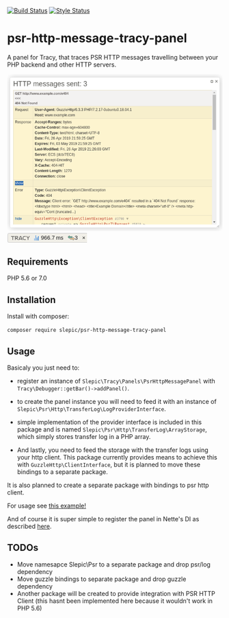 [![Build Status](https://travis-ci.org/slepic/psr-http-message-tracy-panel.svg?branch=master)](https://travis-ci.org/slepic/psr-http-message-tracy-panel)
[![Style Status](https://styleci.io/repos/181732817/shield)](https://styleci.io/repos/181732817)


# psr-http-message-tracy-panel

A panel for Tracy, that traces PSR HTTP messages travelling between your PHP backend and other HTTP servers.

![Tracy Panel](https://github.com/slepic/psr-http-message-tracy-panel/raw/master/docs/images/panel.png)
![Tracy Bar](https://github.com/slepic/psr-http-message-tracy-panel/raw/master/docs/images/bar.png)

## Requirements

PHP 5.6 or 7.0

## Installation

Install with composer:

```composer require slepic/psr-http-message-tracy-panel```

## Usage

Basicaly you just need to:

* register an instance of ```Slepic\Tracy\Panels\PsrHttpMessagePanel``` with ```Tracy\Debugger::getBar()->addPanel()```.

* to create the panel instance you will need to feed it with an instance of ```Slepic\Psr\Http\TransferLog\LogProviderInterface```.

* simple implementation of the provider interface is included in this package and is named ```Slepic\Psr\Http\TransferLog\ArrayStorage```, which simply stores transfer log in a PHP array.

* And lastly, you need to feed the storage with the transfer logs using your http client.
This package currently provides means to achieve this with ```GuzzleHttp\ClientInterface```, but it is planned to move these bindings to a separate package. 

It is also planned to create a separate package with bindings to psr http client.

For usage see [this example!](https://github.com/slepic/psr-http-message-tracy-panel/blob/master/examples/plain.php)

And of course it is super simple to register the panel in Nette's DI as described [here](https://tracy.nette.org/en/extensions).

## TODOs

- Move namesapce Slepic\Psr to a separate package and drop psr/log dependency
- Move guzzle bindings to separate package and drop guzzle dependency
- Another package will be created to provide integration with PSR HTTP Client (this hasnt been implemented here because it wouldn't work in PHP 5.6)
